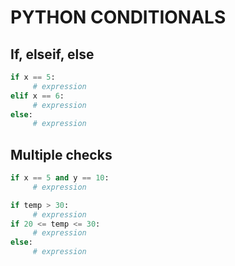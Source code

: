 # PYTHON CONDITIONALS

## If, elseif, else

```python
if x == 5:
     # expression
elif x == 6:
     # expression
else:
     # expression
```

## Multiple checks

```python
if x == 5 and y == 10:
     # expression
```

```python
if temp > 30:
     # expression
if 20 <= temp <= 30:
     # expression
else:
     # expression
```